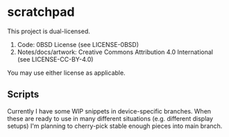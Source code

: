 # scratchpad
This project is dual-licensed.

1) Code: 0BSD License (see LICENSE-0BSD)
2) Notes/docs/artwork: Creative Commons Attribution 4.0 International (see LICENSE-CC-BY-4.0)

You may use either license as applicable.

## Scripts
Currently I have some WIP snippets in device-specific branches. When these are ready to use in many different situations (e.g. different display setups) I'm planning to cherry-pick stable enough pieces into main branch.
